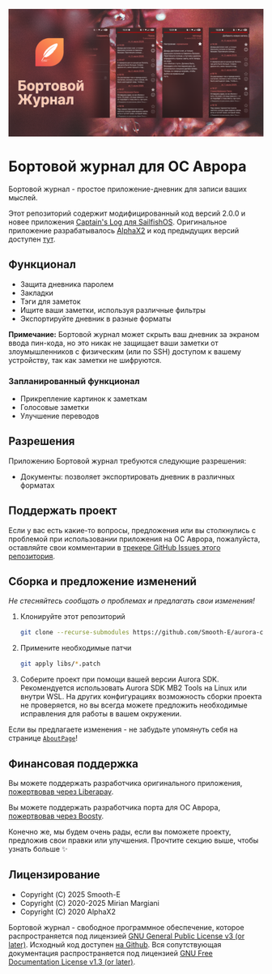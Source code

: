 <!--
SPDX-FileCopyrightText: 2025 Smooth-E
SPDX-FileCopyrightText: 2018-2025 Mirian Margiani
SPDX-License-Identifier: GFDL-1.3-or-later
-->

![Баннер](dist/banner-aurora-small.png)

# Бортовой журнал для ОС Аврора

Бортовой журнал - простое приложение-дневник для записи ваших мыслей.

Этот репозиторий содержит модифицированный код версий 2.0.0 и новее приложения [Captain's Log для SailfishOS](https://github.com/ichthyosaurus/harbour-captains-log). Оригинальное приложение разрабатывалось [AlphaX2](https://github.com/AlphaX2/) и код предыдущих версий доступен [тут](https://github.com/AlphaX2/Captains-Log-Sailfish).

## Функционал

- Защита дневника паролем
- Закладки
- Тэги для заметок
- Ищите ваши заметки, используя различные фильтры
- Экспортируйте дневник в разные форматы

**Примечание:** Бортовой журнал может скрыть ваш дневник за экраном ввода пин-кода, но это никак не защищает ваши заметки от злоумышленников с физическим (или по SSH) доступом к вашему устройству, так как заметки не шифруются.

### Запланированный функционал

- Прикрепление картинок к заметкам
- Голосовые заметки
- Улучшение переводов

## Разрешения

Приложению Бортовой журнал требуются следующие разрешения:

- Документы: позволяет экспортировать дневник в различных форматах

## Поддержать проект

Если у вас есть какие-то вопросы, предложения или вы столкнулись с проблемой при использовании приложения на ОС Аврора, пожалуйста, оставляйте свои комментарии в [трекере GitHub Issues этого репозитория](https://github.com/Smooth-E/aurora-captains-log/issues).

## Сборка и предложение изменений

*Не стесняйтесь сообщать о проблемах и предлагать свои изменения!*

1. Клонируйте этот репозиторий
   ```sh
   git clone --recurse-submodules https://github.com/Smooth-E/aurora-captains-log
   ```
2. Примените необходимые патчи
   ```sh
   git apply libs/*.patch
   ```
3. Соберите проект при помощи вашей версии Aurora SDK. Рекомендуется использовать Aurora SDK MB2 Tools на Linux или внутри WSL. На других конфигурациях возможность сборки проекта не проверяется, но вы всегда можете предложить необходимые исправления для работы в вашем окружении.

Если вы предлагаете изменения - не забудьте упомянуть себя на странице [`AboutPage`](qml/pages/AboutPage.qml)!

## Финансовая поддержка

Вы можете поддержать разработчика оригинального приложения, [пожертвовав через Liberapay](https://liberapay.com/ichthyosaurus).

Вы можете поддержать разработчика порта для ОС Аврора, [пожертвовав через Boosty](https://boosty.to/smooth-e/donate).

Конечно же, мы будем очень рады, если вы поможете проекту, предложив свои правки или улучшения. Прочтите секцию выше, чтобы узнать больше ✨

## Лицензирование

- Copyright (С) 2025 Smooth-E
- Copyright (C) 2020-2025  Mirian Margiani
- Copyright (C) 2020  AlphaX2

Бортовой журнал - свободное программное обеспечение, которое распространяется под лицензией 
[GNU General Public License v3 (or later)](https://spdx.org/licenses/GPL-3.0-or-later.html).
Исходный код доступен [на Github](https://github.com/Smooth-E/aurora-captains-log).
Вся сопутствующая документация распространяется под лицензией 
[GNU Free Documentation License v1.3 (or later)](https://spdx.org/licenses/GFDL-1.3-or-later.html).
